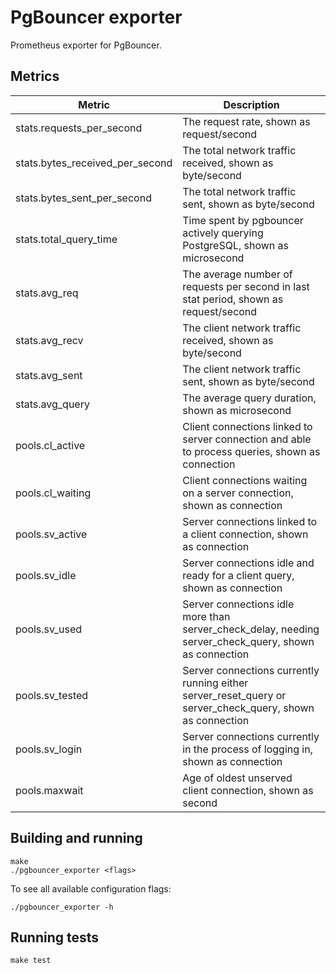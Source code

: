 # PgBouncer exporter

Prometheus exporter for PgBouncer.

## Metrics

Metric     | Description
---------|-------------
stats.requests_per_second | The request rate, shown as request/second
stats.bytes_received_per_second | The total network traffic received, shown as byte/second
stats.bytes_sent_per_second | The total network traffic sent, shown as byte/second
stats.total_query_time  | Time spent by pgbouncer actively querying PostgreSQL, shown as microsecond
stats.avg_req | The average number of requests per second in last stat period, shown as request/second
stats.avg_recv | The client network traffic received, shown as byte/second
stats.avg_sent | The client network traffic sent, shown as byte/second
stats.avg_query | The average query duration, shown as microsecond
pools.cl_active | Client connections linked to server connection and able to process queries, shown as connection
pools.cl_waiting | Client connections waiting on a server connection, shown as connection
pools.sv_active | Server connections linked to a client connection, shown as connection
pools.sv_idle | Server connections idle and ready for a client query, shown as connection
pools.sv_used | Server connections idle more than server_check_delay, needing server_check_query, shown as connection
pools.sv_tested | Server connections currently running either server_reset_query or server_check_query, shown as connection
pools.sv_login | Server connections currently in the process of logging in, shown as connection
pools.maxwait | Age of oldest unserved client connection, shown as second

## Building and running

    make
    ./pgbouncer_exporter <flags>

To see all available configuration flags:

    ./pgbouncer_exporter -h

## Running tests

    make test
